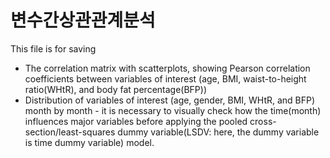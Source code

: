 # 변수간상관관계분석
This file is for saving
* The correlation matrix with scatterplots, showing Pearson correlation coefficients between variables of interest (age, BMI, waist-to-height ratio(WHtR), and body fat percentage(BFP))
* Distribution of variables of interest (age, gender, BMI, WHtR, and BFP) month by month - it is necessary to visually check how the time(month) influences major variables before applying the pooled cross-section/least-squares dummy variable(LSDV: here, the dummy variable is time dummy variable) model.

